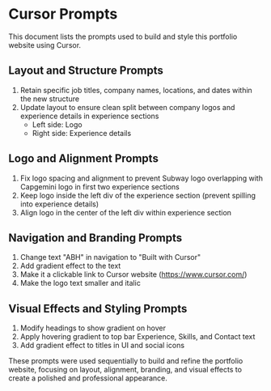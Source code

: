 # Cursor Prompts

This document lists the prompts used to build and style this portfolio website using Cursor.

## Layout and Structure Prompts

1. Retain specific job titles, company names, locations, and dates within the new structure
2. Update layout to ensure clean split between company logos and experience details in experience sections
   - Left side: Logo
   - Right side: Experience details

## Logo and Alignment Prompts

1. Fix logo spacing and alignment to prevent Subway logo overlapping with Capgemini logo in first two experience sections
2. Keep logo inside the left div of the experience section (prevent spilling into experience details)
3. Align logo in the center of the left div within experience section

## Navigation and Branding Prompts

1. Change text "ABH" in navigation to "Built with Cursor"
2. Add gradient effect to the text
3. Make it a clickable link to Cursor website (https://www.cursor.com/)
4. Make the logo text smaller and italic

## Visual Effects and Styling Prompts

1. Modify headings to show gradient on hover
2. Apply hovering gradient to top bar Experience, Skills, and Contact text
3. Add gradient effect to titles in UI and social icons

These prompts were used sequentially to build and refine the portfolio website, focusing on layout, alignment, branding, and visual effects to create a polished and professional appearance. 